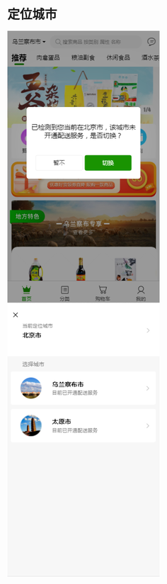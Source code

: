 
# 定位城市

![](https://github.com/MiuMiu-S/Locate-current-City/blob/master/img1.png)
![](https://github.com/MiuMiu-S/Locate-current-City/blob/master/img2.png)
